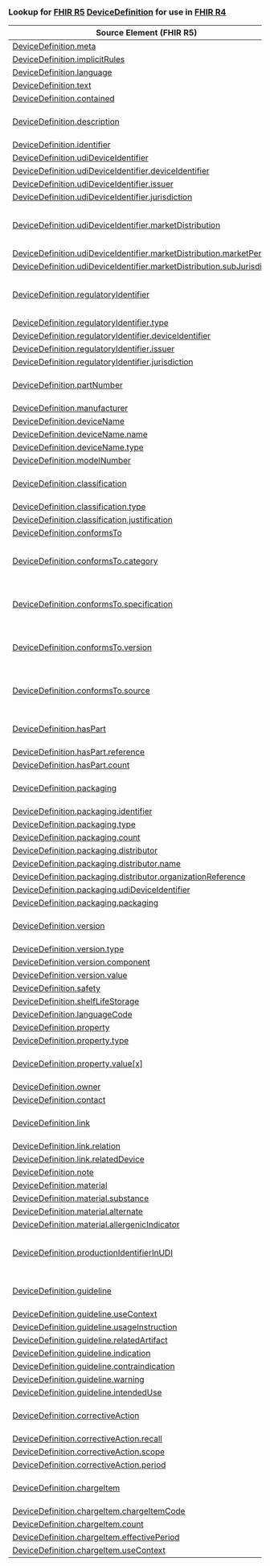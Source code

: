 ### Lookup for [FHIR R5](https://hl7.org/fhir/R5/) [DeviceDefinition](https://hl7.org/fhir/R5/DeviceDefinition.html) for use in [FHIR R4](https://hl7.org/fhir/R4/)

| Source Element (FHIR R5) | Usage | Target |
| -------------- | ----- | ------ |
| [DeviceDefinition.meta](https://hl7.org/fhir/R5/DeviceDefinition.html#resource) | `UseElementSameName` | [DeviceDefinition.meta](https://hl7.org/fhir/R4/DeviceDefinition.html#resource) |
| [DeviceDefinition.implicitRules](https://hl7.org/fhir/R5/DeviceDefinition.html#resource) | `UseElementSameName` | [DeviceDefinition.implicitRules](https://hl7.org/fhir/R4/DeviceDefinition.html#resource) |
| [DeviceDefinition.language](https://hl7.org/fhir/R5/DeviceDefinition.html#resource) | `UseElementSameName` | [DeviceDefinition.language](https://hl7.org/fhir/R4/DeviceDefinition.html#resource) |
| [DeviceDefinition.text](https://hl7.org/fhir/R5/DeviceDefinition.html#resource) | `UseElementSameName` | [DeviceDefinition.text](https://hl7.org/fhir/R4/DeviceDefinition.html#resource) |
| [DeviceDefinition.contained](https://hl7.org/fhir/R5/DeviceDefinition.html#resource) | `UseElementSameName` | [DeviceDefinition.contained](https://hl7.org/fhir/R4/DeviceDefinition.html#resource) |
| [DeviceDefinition.description](https://hl7.org/fhir/R5/DeviceDefinition.html#resource) | `UseExtension` | [http://hl7.org/fhir/5.0/StructureDefinition/extension-DeviceDefinition.description](StructureDefinition-ext-R5-DeviceDefinition.description.html) |
| [DeviceDefinition.identifier](https://hl7.org/fhir/R5/DeviceDefinition.html#resource) | `UseElementSameName` | [DeviceDefinition.identifier](https://hl7.org/fhir/R4/DeviceDefinition.html#resource) |
| [DeviceDefinition.udiDeviceIdentifier](https://hl7.org/fhir/R5/DeviceDefinition.html#resource) | `UseElementSameName` | [DeviceDefinition.udiDeviceIdentifier](https://hl7.org/fhir/R4/DeviceDefinition.html#resource) |
| [DeviceDefinition.udiDeviceIdentifier.deviceIdentifier](https://hl7.org/fhir/R5/DeviceDefinition.html#resource) | `UseElementSameName` | [DeviceDefinition.udiDeviceIdentifier.deviceIdentifier](https://hl7.org/fhir/R4/DeviceDefinition.html#resource) |
| [DeviceDefinition.udiDeviceIdentifier.issuer](https://hl7.org/fhir/R5/DeviceDefinition.html#resource) | `UseElementSameName` | [DeviceDefinition.udiDeviceIdentifier.issuer](https://hl7.org/fhir/R4/DeviceDefinition.html#resource) |
| [DeviceDefinition.udiDeviceIdentifier.jurisdiction](https://hl7.org/fhir/R5/DeviceDefinition.html#resource) | `UseElementSameName` | [DeviceDefinition.udiDeviceIdentifier.jurisdiction](https://hl7.org/fhir/R4/DeviceDefinition.html#resource) |
| [DeviceDefinition.udiDeviceIdentifier.marketDistribution](https://hl7.org/fhir/R5/DeviceDefinition.html#resource) | `UseExtension` | [http://hl7.org/fhir/5.0/StructureDefinition/extension-DeviceDefinition.udiDeviceIdentifier.marketDistribution](StructureDefinition-ext-R5-DeviceDefinition.ud.marketDistribution.html) |
| [DeviceDefinition.udiDeviceIdentifier.marketDistribution.marketPeriod](https://hl7.org/fhir/R5/DeviceDefinition.html#resource) | `UseExtensionFromAncestor` | - |
| [DeviceDefinition.udiDeviceIdentifier.marketDistribution.subJurisdiction](https://hl7.org/fhir/R5/DeviceDefinition.html#resource) | `UseExtensionFromAncestor` | - |
| [DeviceDefinition.regulatoryIdentifier](https://hl7.org/fhir/R5/DeviceDefinition.html#resource) | `UseExtension` | [http://hl7.org/fhir/5.0/StructureDefinition/extension-DeviceDefinition.regulatoryIdentifier](StructureDefinition-ext-R5-DeviceDefinition.regulatoryIdentifier.html) |
| [DeviceDefinition.regulatoryIdentifier.type](https://hl7.org/fhir/R5/DeviceDefinition.html#resource) | `UseExtensionFromAncestor` | - |
| [DeviceDefinition.regulatoryIdentifier.deviceIdentifier](https://hl7.org/fhir/R5/DeviceDefinition.html#resource) | `UseExtensionFromAncestor` | - |
| [DeviceDefinition.regulatoryIdentifier.issuer](https://hl7.org/fhir/R5/DeviceDefinition.html#resource) | `UseExtensionFromAncestor` | - |
| [DeviceDefinition.regulatoryIdentifier.jurisdiction](https://hl7.org/fhir/R5/DeviceDefinition.html#resource) | `UseExtensionFromAncestor` | - |
| [DeviceDefinition.partNumber](https://hl7.org/fhir/R5/DeviceDefinition.html#resource) | `UseExtension` | [http://hl7.org/fhir/5.0/StructureDefinition/extension-DeviceDefinition.partNumber](StructureDefinition-ext-R5-DeviceDefinition.partNumber.html) |
| [DeviceDefinition.manufacturer](https://hl7.org/fhir/R5/DeviceDefinition.html#resource) | `UseElementRenamed` | [DeviceDefinition.manufacturer[x]](https://hl7.org/fhir/R4/DeviceDefinition.html#resource) |
| [DeviceDefinition.deviceName](https://hl7.org/fhir/R5/DeviceDefinition.html#resource) | `UseElementSameName` | [DeviceDefinition.deviceName](https://hl7.org/fhir/R4/DeviceDefinition.html#resource) |
| [DeviceDefinition.deviceName.name](https://hl7.org/fhir/R5/DeviceDefinition.html#resource) | `UseElementSameName` | [DeviceDefinition.deviceName.name](https://hl7.org/fhir/R4/DeviceDefinition.html#resource) |
| [DeviceDefinition.deviceName.type](https://hl7.org/fhir/R5/DeviceDefinition.html#resource) | `UseElementSameName` | [DeviceDefinition.deviceName.type](https://hl7.org/fhir/R4/DeviceDefinition.html#resource) |
| [DeviceDefinition.modelNumber](https://hl7.org/fhir/R5/DeviceDefinition.html#resource) | `UseElementSameName` | [DeviceDefinition.modelNumber](https://hl7.org/fhir/R4/DeviceDefinition.html#resource) |
| [DeviceDefinition.classification](https://hl7.org/fhir/R5/DeviceDefinition.html#resource) | `UseExtension` | [http://hl7.org/fhir/5.0/StructureDefinition/extension-DeviceDefinition.classification](StructureDefinition-ext-R5-DeviceDefinition.classification.html) |
| [DeviceDefinition.classification.type](https://hl7.org/fhir/R5/DeviceDefinition.html#resource) | `UseExtensionFromAncestor` | - |
| [DeviceDefinition.classification.justification](https://hl7.org/fhir/R5/DeviceDefinition.html#resource) | `UseExtensionFromAncestor` | - |
| [DeviceDefinition.conformsTo](https://hl7.org/fhir/R5/DeviceDefinition.html#resource) | `UseElementRenamed` | [DeviceDefinition.specialization](https://hl7.org/fhir/R4/DeviceDefinition.html#resource) |
| [DeviceDefinition.conformsTo.category](https://hl7.org/fhir/R5/DeviceDefinition.html#resource) | `UseExtension` | [http://hl7.org/fhir/5.0/StructureDefinition/extension-DeviceDefinition.conformsTo.category](StructureDefinition-ext-R5-DeviceDefinition.co.category.html) |
| [DeviceDefinition.conformsTo.specification](https://hl7.org/fhir/R5/DeviceDefinition.html#resource) | `UseExtension` | [http://hl7.org/fhir/5.0/StructureDefinition/extension-DeviceDefinition.conformsTo.specification](StructureDefinition-ext-R5-DeviceDefinition.co.specification.html) |
| [DeviceDefinition.conformsTo.version](https://hl7.org/fhir/R5/DeviceDefinition.html#resource) | `UseExtension` | [http://hl7.org/fhir/5.0/StructureDefinition/extension-DeviceDefinition.conformsTo.version](StructureDefinition-ext-R5-DeviceDefinition.co.version.html) |
| [DeviceDefinition.conformsTo.source](https://hl7.org/fhir/R5/DeviceDefinition.html#resource) | `UseExtension` | [http://hl7.org/fhir/5.0/StructureDefinition/extension-DeviceDefinition.conformsTo.source](StructureDefinition-ext-R5-DeviceDefinition.co.source.html) |
| [DeviceDefinition.hasPart](https://hl7.org/fhir/R5/DeviceDefinition.html#resource) | `UseExtension` | [http://hl7.org/fhir/5.0/StructureDefinition/extension-DeviceDefinition.hasPart](StructureDefinition-ext-R5-DeviceDefinition.hasPart.html) |
| [DeviceDefinition.hasPart.reference](https://hl7.org/fhir/R5/DeviceDefinition.html#resource) | `UseExtensionFromAncestor` | - |
| [DeviceDefinition.hasPart.count](https://hl7.org/fhir/R5/DeviceDefinition.html#resource) | `UseExtensionFromAncestor` | - |
| [DeviceDefinition.packaging](https://hl7.org/fhir/R5/DeviceDefinition.html#resource) | `UseExtension` | [http://hl7.org/fhir/5.0/StructureDefinition/extension-DeviceDefinition.packaging](StructureDefinition-ext-R5-DeviceDefinition.packaging.html) |
| [DeviceDefinition.packaging.identifier](https://hl7.org/fhir/R5/DeviceDefinition.html#resource) | `UseExtensionFromAncestor` | - |
| [DeviceDefinition.packaging.type](https://hl7.org/fhir/R5/DeviceDefinition.html#resource) | `UseExtensionFromAncestor` | - |
| [DeviceDefinition.packaging.count](https://hl7.org/fhir/R5/DeviceDefinition.html#resource) | `UseExtensionFromAncestor` | - |
| [DeviceDefinition.packaging.distributor](https://hl7.org/fhir/R5/DeviceDefinition.html#resource) | `UseExtensionFromAncestor` | - |
| [DeviceDefinition.packaging.distributor.name](https://hl7.org/fhir/R5/DeviceDefinition.html#resource) | `UseExtensionFromAncestor` | - |
| [DeviceDefinition.packaging.distributor.organizationReference](https://hl7.org/fhir/R5/DeviceDefinition.html#resource) | `UseExtensionFromAncestor` | - |
| [DeviceDefinition.packaging.udiDeviceIdentifier](https://hl7.org/fhir/R5/DeviceDefinition.html#resource) | `UseExtensionFromAncestor` | - |
| [DeviceDefinition.packaging.packaging](https://hl7.org/fhir/R5/DeviceDefinition.html#resource) | `UseExtensionFromAncestor` | - |
| [DeviceDefinition.version](https://hl7.org/fhir/R5/DeviceDefinition.html#resource) | `UseExtension` | [http://hl7.org/fhir/5.0/StructureDefinition/extension-DeviceDefinition.version](StructureDefinition-ext-R5-DeviceDefinition.version.html) |
| [DeviceDefinition.version.type](https://hl7.org/fhir/R5/DeviceDefinition.html#resource) | `UseExtensionFromAncestor` | - |
| [DeviceDefinition.version.component](https://hl7.org/fhir/R5/DeviceDefinition.html#resource) | `UseExtensionFromAncestor` | - |
| [DeviceDefinition.version.value](https://hl7.org/fhir/R5/DeviceDefinition.html#resource) | `UseExtensionFromAncestor` | - |
| [DeviceDefinition.safety](https://hl7.org/fhir/R5/DeviceDefinition.html#resource) | `UseElementSameName` | [DeviceDefinition.safety](https://hl7.org/fhir/R4/DeviceDefinition.html#resource) |
| [DeviceDefinition.shelfLifeStorage](https://hl7.org/fhir/R5/DeviceDefinition.html#resource) | `UseElementSameName` | [DeviceDefinition.shelfLifeStorage](https://hl7.org/fhir/R4/DeviceDefinition.html#resource) |
| [DeviceDefinition.languageCode](https://hl7.org/fhir/R5/DeviceDefinition.html#resource) | `UseElementSameName` | [DeviceDefinition.languageCode](https://hl7.org/fhir/R4/DeviceDefinition.html#resource) |
| [DeviceDefinition.property](https://hl7.org/fhir/R5/DeviceDefinition.html#resource) | `UseElementSameName` | [DeviceDefinition.property](https://hl7.org/fhir/R4/DeviceDefinition.html#resource) |
| [DeviceDefinition.property.type](https://hl7.org/fhir/R5/DeviceDefinition.html#resource) | `UseElementSameName` | [DeviceDefinition.property.type](https://hl7.org/fhir/R4/DeviceDefinition.html#resource) |
| [DeviceDefinition.property.value[x]](https://hl7.org/fhir/R5/DeviceDefinition.html#resource) | `UseExtension` | [http://hl7.org/fhir/5.0/StructureDefinition/extension-DeviceDefinition.property.value](StructureDefinition-ext-R5-DeviceDefinition.pr.value.html) |
| [DeviceDefinition.owner](https://hl7.org/fhir/R5/DeviceDefinition.html#resource) | `UseElementSameName` | [DeviceDefinition.owner](https://hl7.org/fhir/R4/DeviceDefinition.html#resource) |
| [DeviceDefinition.contact](https://hl7.org/fhir/R5/DeviceDefinition.html#resource) | `UseElementSameName` | [DeviceDefinition.contact](https://hl7.org/fhir/R4/DeviceDefinition.html#resource) |
| [DeviceDefinition.link](https://hl7.org/fhir/R5/DeviceDefinition.html#resource) | `UseExtension` | [http://hl7.org/fhir/5.0/StructureDefinition/extension-DeviceDefinition.link](StructureDefinition-ext-R5-DeviceDefinition.link.html) |
| [DeviceDefinition.link.relation](https://hl7.org/fhir/R5/DeviceDefinition.html#resource) | `UseExtensionFromAncestor` | - |
| [DeviceDefinition.link.relatedDevice](https://hl7.org/fhir/R5/DeviceDefinition.html#resource) | `UseExtensionFromAncestor` | - |
| [DeviceDefinition.note](https://hl7.org/fhir/R5/DeviceDefinition.html#resource) | `UseElementSameName` | [DeviceDefinition.note](https://hl7.org/fhir/R4/DeviceDefinition.html#resource) |
| [DeviceDefinition.material](https://hl7.org/fhir/R5/DeviceDefinition.html#resource) | `UseElementSameName` | [DeviceDefinition.material](https://hl7.org/fhir/R4/DeviceDefinition.html#resource) |
| [DeviceDefinition.material.substance](https://hl7.org/fhir/R5/DeviceDefinition.html#resource) | `UseElementSameName` | [DeviceDefinition.material.substance](https://hl7.org/fhir/R4/DeviceDefinition.html#resource) |
| [DeviceDefinition.material.alternate](https://hl7.org/fhir/R5/DeviceDefinition.html#resource) | `UseElementSameName` | [DeviceDefinition.material.alternate](https://hl7.org/fhir/R4/DeviceDefinition.html#resource) |
| [DeviceDefinition.material.allergenicIndicator](https://hl7.org/fhir/R5/DeviceDefinition.html#resource) | `UseElementSameName` | [DeviceDefinition.material.allergenicIndicator](https://hl7.org/fhir/R4/DeviceDefinition.html#resource) |
| [DeviceDefinition.productionIdentifierInUDI](https://hl7.org/fhir/R5/DeviceDefinition.html#resource) | `UseExtension` | [http://hl7.org/fhir/5.0/StructureDefinition/extension-DeviceDefinition.productionIdentifierInUDI](StructureDefinition-ext-R5-DeviceDefinition.productionIdentifierInUDI.html) |
| [DeviceDefinition.guideline](https://hl7.org/fhir/R5/DeviceDefinition.html#resource) | `UseExtension` | [http://hl7.org/fhir/5.0/StructureDefinition/extension-DeviceDefinition.guideline](StructureDefinition-ext-R5-DeviceDefinition.guideline.html) |
| [DeviceDefinition.guideline.useContext](https://hl7.org/fhir/R5/DeviceDefinition.html#resource) | `UseExtensionFromAncestor` | - |
| [DeviceDefinition.guideline.usageInstruction](https://hl7.org/fhir/R5/DeviceDefinition.html#resource) | `UseExtensionFromAncestor` | - |
| [DeviceDefinition.guideline.relatedArtifact](https://hl7.org/fhir/R5/DeviceDefinition.html#resource) | `UseExtensionFromAncestor` | - |
| [DeviceDefinition.guideline.indication](https://hl7.org/fhir/R5/DeviceDefinition.html#resource) | `UseExtensionFromAncestor` | - |
| [DeviceDefinition.guideline.contraindication](https://hl7.org/fhir/R5/DeviceDefinition.html#resource) | `UseExtensionFromAncestor` | - |
| [DeviceDefinition.guideline.warning](https://hl7.org/fhir/R5/DeviceDefinition.html#resource) | `UseExtensionFromAncestor` | - |
| [DeviceDefinition.guideline.intendedUse](https://hl7.org/fhir/R5/DeviceDefinition.html#resource) | `UseExtensionFromAncestor` | - |
| [DeviceDefinition.correctiveAction](https://hl7.org/fhir/R5/DeviceDefinition.html#resource) | `UseExtension` | [http://hl7.org/fhir/5.0/StructureDefinition/extension-DeviceDefinition.correctiveAction](StructureDefinition-ext-R5-DeviceDefinition.correctiveAction.html) |
| [DeviceDefinition.correctiveAction.recall](https://hl7.org/fhir/R5/DeviceDefinition.html#resource) | `UseExtensionFromAncestor` | - |
| [DeviceDefinition.correctiveAction.scope](https://hl7.org/fhir/R5/DeviceDefinition.html#resource) | `UseExtensionFromAncestor` | - |
| [DeviceDefinition.correctiveAction.period](https://hl7.org/fhir/R5/DeviceDefinition.html#resource) | `UseExtensionFromAncestor` | - |
| [DeviceDefinition.chargeItem](https://hl7.org/fhir/R5/DeviceDefinition.html#resource) | `UseExtension` | [http://hl7.org/fhir/5.0/StructureDefinition/extension-DeviceDefinition.chargeItem](StructureDefinition-ext-R5-DeviceDefinition.chargeItem.html) |
| [DeviceDefinition.chargeItem.chargeItemCode](https://hl7.org/fhir/R5/DeviceDefinition.html#resource) | `UseExtensionFromAncestor` | - |
| [DeviceDefinition.chargeItem.count](https://hl7.org/fhir/R5/DeviceDefinition.html#resource) | `UseExtensionFromAncestor` | - |
| [DeviceDefinition.chargeItem.effectivePeriod](https://hl7.org/fhir/R5/DeviceDefinition.html#resource) | `UseExtensionFromAncestor` | - |
| [DeviceDefinition.chargeItem.useContext](https://hl7.org/fhir/R5/DeviceDefinition.html#resource) | `UseExtensionFromAncestor` | - |
